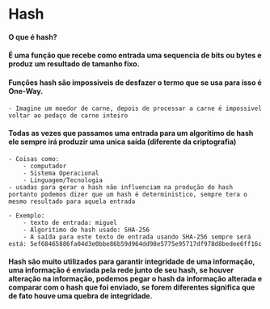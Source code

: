# Hash

#### O que é hash?
#### É uma função que recebe como entrada uma sequencia de bits ou bytes e produz um resultado de tamanho fixo.

#### Funções hash são impossiveis de desfazer o termo que se usa para isso é One-Way.
    - Imagine um moedor de carne, depois de processar a carne é impossivel voltar ao pedaço de carne inteiro


#### Todas as vezes que passamos uma entrada para um algoritimo de hash ele sempre irá produzir uma unica saída (diferente da criptografia)    
    - Coisas como:
        - computador
        - Sistema Operacional
        - Linguagem/Tecnologia 
    - usadas para gerar o hash não influenciam na produção do hash portanto podemos dizer que um hash é deterministico, sempre tera o mesmo resultado para aquela entrada

    - Exemplo:
        - texto de entrada: miguel
        - Algoritimo de hash usado: SHA-256
        - A saída para este texto de entrada usando SHA-256 sempre será está: 5ef68465886fa04d3e0bbe86b59d964dd98e5775e95717df978d8bedee6ff16c

#### Hash são muito utilizados para garantir integridade de uma informação, uma informação é enviada pela rede junto de seu hash, se houver alteração na informação, podemos pegar o hash da informação alterada e comparar com o hash que foi enviado, se forem diferentes  significa que de fato houve uma quebra de integridade.
